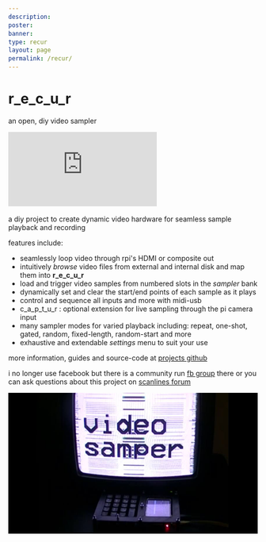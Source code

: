 ```yaml
---
description:
poster:
banner:
type: recur
layout: page
permalink: /recur/
---
```


# r_e_c_u_r

an open, diy video sampler

<div class="video-box" id="ratio169"><iframe id="video-box" src="https://www.youtube.com/embed/FKKDr7pLpp0" frameborder="0" webkitallowfullscreen mozallowfullscreen allowfullscreen></iframe></div>

a diy project to create dynamic video hardware for seamless sample playback and recording

features include:

- seamlessly loop video through rpi's HDMI or composite out
- intuitively _browse_ video files from external and internal disk and map them into __r_e_c_u_r__
- load and trigger video samples from numbered slots in the _sampler_ bank
- dynamically set and clear the start/end points of each sample as it plays
- control and sequence all inputs and more with midi-usb
- c_a_p_t_u_r : optional extension for live sampling through the pi camera input
- many sampler modes for varied playback including: repeat, one-shot, gated, random, fixed-length, random-start and more 
- exhaustive and extendable _settings_ menu  to suit your use

more information, guides and source-code at [projects github]

i no longer use facebook but there is a community run [fb group] there or you can ask questions about this project on [scanlines forum](https://scanlines.xyz) 

[![image](/images/recur/recur-image1.jpg)](https://www.facebook.com/groups/114465402691215/)

[projects github]: https://github.com/langolierz/r_e_c_u_r
[fb group]: https://www.facebook.com/groups/114465402691215/